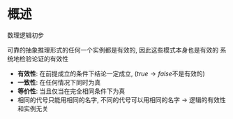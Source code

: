 # 概述
数理逻辑初步

可靠的抽象推理形式的任何一个实例都是有效的, 因此这些模式本身也是有效的
系统地检验论证的有效性
- **有效性**: 在前提成立的条件下结论一定成立, ($true \rightarrow false$不是有效的)
- **一致性**: 在任何情况下同时为真
- **等价性**: 当且仅当在完全相同条件下为真
-  相同的代号只能用相同的名字, 不同的代号可以用相同的名字 $\rightarrow$ 逻辑的有效性和实例无关

<!--stackedit_data:
eyJoaXN0b3J5IjpbLTI4NzIxMDU0NSwtMTAxNTk1MTQ5OSwxMT
Y1MDU3MzE1LDEzMDM4MDg3MDgsOTc5NTk0MDg4LC0xODc5NjAw
MTE5LDEwMzI3OTgzNjNdfQ==
-->